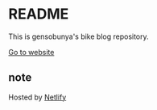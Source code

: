 # README
This is gensobunya's bike blog repository.

[Go to website](http://blog.gensobunya.net)

## note
Hosted by [Netlify](https://www.netlify.com/)